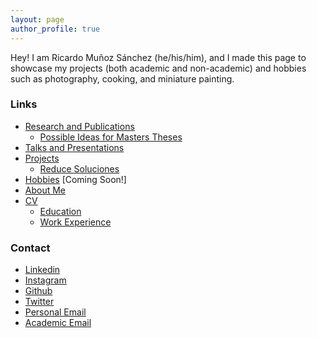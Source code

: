 ```yaml
---
layout: page
author_profile: true
---
```


Hey! I am Ricardo Muñoz Sánchez (he/his/him), and I made this page to showcase my projects (both academic and non-academic) and hobbies such as photography, cooking, and miniature painting.


### Links
- [Research and Publications](./research)
	- [Possible Ideas for Masters Theses](./research/masters-topics/)
- [Talks and Presentations](./talks)
- [Projects](./projects)
	- [Reduce Soluciones](./projects/reduce)
- [Hobbies](./hobbies) [Coming Soon!]
- [About Me](./about)
- [CV](./curriculum)
	- [Education](./curriculum/education)
	- [Work Experience](./curriculum/work)



### Contact
- [Linkedin](https://www.linkedin.com/in/ricardo-mu%C3%B1oz-s%C3%A1nchez/)
- [Instagram](https://instagram.com/ricardomus)
- [Github](https://github.com/rimusa/)
- [Twitter](https://twitter.com/_rimusa_)
- [Personal Email](mailto:ricardoms.math@gmail.com)
- [Academic Email](mailto:ricardo.munoz.sanchez@svenska.gu.se)





